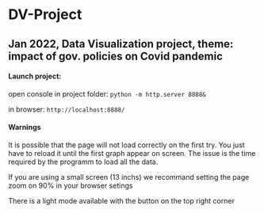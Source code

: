 # DV-Project
## Jan 2022, Data Visualization project, theme: impact of gov. policies on Covid pandemic

#### Launch project:

open console in project folder: ```python -m http.server 8888&```

in browser: ```http://localhost:8888/```


#### Warnings

It is possible that the page will not load correctly on the first try. You just have to reload it until the first graph appear on screen. The issue is the time required by the programm to load all the data.

If you are using a small screen (13 inchs) we recommand setting the page zoom on 90% in your browser setings

There is a light mode available with the button on the top right corner
